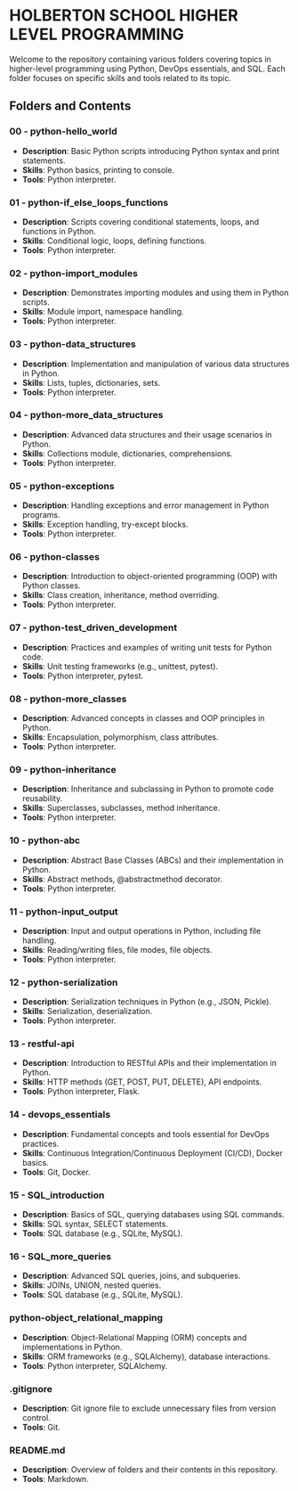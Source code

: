 # HOLBERTON SCHOOL HIGHER LEVEL PROGRAMMING

Welcome to the repository containing various folders covering topics in higher-level programming using Python, DevOps essentials, and SQL. Each folder focuses on specific skills and tools related to its topic.

## Folders and Contents

### 00 - python-hello_world
- **Description**: Basic Python scripts introducing Python syntax and print statements.
- **Skills**: Python basics, printing to console.
- **Tools**: Python interpreter.

### 01 - python-if_else_loops_functions
- **Description**: Scripts covering conditional statements, loops, and functions in Python.
- **Skills**: Conditional logic, loops, defining functions.
- **Tools**: Python interpreter.

### 02 - python-import_modules
- **Description**: Demonstrates importing modules and using them in Python scripts.
- **Skills**: Module import, namespace handling.
- **Tools**: Python interpreter.

### 03 - python-data_structures
- **Description**: Implementation and manipulation of various data structures in Python.
- **Skills**: Lists, tuples, dictionaries, sets.
- **Tools**: Python interpreter.

### 04 - python-more_data_structures
- **Description**: Advanced data structures and their usage scenarios in Python.
- **Skills**: Collections module, dictionaries, comprehensions.
- **Tools**: Python interpreter.

### 05 - python-exceptions
- **Description**: Handling exceptions and error management in Python programs.
- **Skills**: Exception handling, try-except blocks.
- **Tools**: Python interpreter.

### 06 - python-classes
- **Description**: Introduction to object-oriented programming (OOP) with Python classes.
- **Skills**: Class creation, inheritance, method overriding.
- **Tools**: Python interpreter.

### 07 - python-test_driven_development
- **Description**: Practices and examples of writing unit tests for Python code.
- **Skills**: Unit testing frameworks (e.g., unittest, pytest).
- **Tools**: Python interpreter, pytest.

### 08 - python-more_classes
- **Description**: Advanced concepts in classes and OOP principles in Python.
- **Skills**: Encapsulation, polymorphism, class attributes.
- **Tools**: Python interpreter.

### 09 - python-inheritance
- **Description**: Inheritance and subclassing in Python to promote code reusability.
- **Skills**: Superclasses, subclasses, method inheritance.
- **Tools**: Python interpreter.

### 10 - python-abc
- **Description**: Abstract Base Classes (ABCs) and their implementation in Python.
- **Skills**: Abstract methods, @abstractmethod decorator.
- **Tools**: Python interpreter.

### 11 - python-input_output
- **Description**: Input and output operations in Python, including file handling.
- **Skills**: Reading/writing files, file modes, file objects.
- **Tools**: Python interpreter.

### 12 - python-serialization
- **Description**: Serialization techniques in Python (e.g., JSON, Pickle).
- **Skills**: Serialization, deserialization.
- **Tools**: Python interpreter.

### 13 - restful-api
- **Description**: Introduction to RESTful APIs and their implementation in Python.
- **Skills**: HTTP methods (GET, POST, PUT, DELETE), API endpoints.
- **Tools**: Python interpreter, Flask.

### 14 - devops_essentials
- **Description**: Fundamental concepts and tools essential for DevOps practices.
- **Skills**: Continuous Integration/Continuous Deployment (CI/CD), Docker basics.
- **Tools**: Git, Docker.

### 15 - SQL_introduction
- **Description**: Basics of SQL, querying databases using SQL commands.
- **Skills**: SQL syntax, SELECT statements.
- **Tools**: SQL database (e.g., SQLite, MySQL).

### 16 - SQL_more_queries
- **Description**: Advanced SQL queries, joins, and subqueries.
- **Skills**: JOINs, UNION, nested queries.
- **Tools**: SQL database (e.g., SQLite, MySQL).

### python-object_relational_mapping
- **Description**: Object-Relational Mapping (ORM) concepts and implementations in Python.
- **Skills**: ORM frameworks (e.g., SQLAlchemy), database interactions.
- **Tools**: Python interpreter, SQLAlchemy.

### .gitignore
- **Description**: Git ignore file to exclude unnecessary files from version control.
- **Tools**: Git.

### README.md
- **Description**: Overview of folders and their contents in this repository.
- **Tools**: Markdown.
